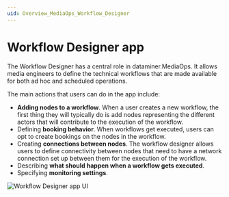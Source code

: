 ```yaml
---
uid: Overview_MediaOps_Workflow_Designer
---
```


# Workflow Designer app

The Workflow Designer has a central role in dataminer.MediaOps. It allows media engineers to define the technical workflows that are made available for both ad hoc and scheduled operations.

The main actions that users can do in the app include:

- **Adding nodes to a workflow**. When a user creates a new workflow, the first thing they will typically do is add nodes representing the different actors that will contribute to the execution of the workflow.
- Defining **booking behavior**. When workflows get executed, users can opt to create bookings on the nodes in the workflow.
- Creating **connections between nodes**. The workflow designer allows users to define connectivity between nodes that need to have a network connection set up between them for the execution of the workflow.
- Describing **what should happen when a workflow gets executed**.
- Specifying **monitoring settings**.

![Workflow Designer app UI](/Solutions/MediaOps/WorkflowDesigner/images/workflow_designer_app.png)
